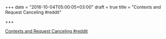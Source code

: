 +++
date = "2016-10-04T05:00:05+03:00"
draft = true
title = "Contexts and Request Canceling  #reddit"

+++

<p><a href="https://t.co/si8MXGLP6G">Contexts and Request Canceling  #reddit</a></p>
